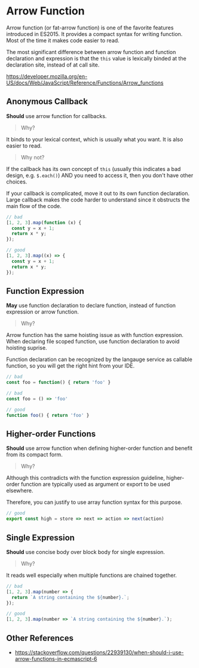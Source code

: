 # Arrow Function

Arrow function (or fat-arrow function) is one of the favorite features introduced in ES2015.
It provides a compact syntax for writing function.
Most of the time it makes code easier to read.

The most significant difference between arrow function and function declaration and expression is that the `this` value is lexically binded at the declaration site, instead of at call site.

<https://developer.mozilla.org/en-US/docs/Web/JavaScript/Reference/Functions/Arrow_functions>

## Anonymous Callback

**Should** use arrow function for callbacks.

> Why?

It binds to your lexical context, which is usually what you want.
It is also easier to read.

> Why not?

If the callback has its own concept of `this` (usually this indicates a bad design, e.g. `$.each()`) AND you need to access it, then you don't have other choices.

If your callback is complicated, move it out to its own function declaration. Large callback makes the code harder to understand since it obstructs the main flow of the code.

```ts
// bad
[1, 2, 3].map(function (x) {
  const y = x + 1;
  return x * y;
});

// good
[1, 2, 3].map((x) => {
  const y = x + 1;
  return x * y;
});
```

## Function Expression

**May** use function declaration to declare function, instead of function expression or arrow function.

> Why?

Arrow function has the same hoisting issue as with function expression.
When declaring file scoped function, use function declaration to avoid hoisting suprise.

Function declaration can be recognized by the langauge service as callable function,
so you will get the right hint from your IDE.

```ts
// bad
const foo = function() { return 'foo' }

// bad
const foo = () => 'foo'

// good
function foo() { return 'foo' }
```

## Higher-order Functions

**Should** use arrow function when defining higher-order function and benefit from its compact form.

> Why?

Although this contradicts with the function expression guideline,
higher-order function are typically used as argument or export to be used elsewhere.

Therefore, you can justify to use array function syntax for this purpose.

```ts
// good
export const high = store => next => action => next(action)
```

## Single Expression

**Should** use concise body over block body for single expression.

> Why?

It reads well especially when multiple functions are chained together.

```ts
// bad
[1, 2, 3].map(number => {
  return `A string containing the ${number}.`;
});

// good
[1, 2, 3].map(number => `A string containing the ${number}.`);
```

## Other References

- <https://stackoverflow.com/questions/22939130/when-should-i-use-arrow-functions-in-ecmascript-6>
